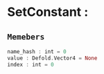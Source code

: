 
# SetConstant : 
## ```Memebers```    
```rust
name_hash : int = 0  
value : Defold.Vector4 = None  
index : int = 0  
```


